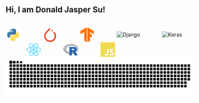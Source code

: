 ## Hi, I am Donald Jasper Su! 
<div style="display: inline_block"><br>
  <img height="40" align="center" alt="Python" src="https://raw.githubusercontent.com/devicons/devicon/master/icons/python/python-original.svg">
  &nbsp;&nbsp;&nbsp;&nbsp;&nbsp;&nbsp;&nbsp;&nbsp;&nbsp;&nbsp;&nbsp;&nbsp;&nbsp;
  <img height="40" align="center" alt="PyTorch" src="https://raw.githubusercontent.com/devicons/devicon/master/icons/pytorch/pytorch-original.svg">
  &nbsp;&nbsp;&nbsp;&nbsp;&nbsp;&nbsp;&nbsp;&nbsp;&nbsp;&nbsp;&nbsp;&nbsp;&nbsp;
  <img height="40" align="center" alt="TensorFlow" src="https://raw.githubusercontent.com/devicons/devicon/master/icons/tensorflow/tensorflow-original.svg">
  &nbsp;&nbsp;&nbsp;&nbsp;&nbsp;&nbsp;&nbsp;&nbsp;&nbsp;&nbsp;&nbsp;&nbsp;&nbsp;
  <img height="40" align="center" alt="Django" src="https://cdn.jsdelivr.net/gh/devicons/devicon/icons/java/java-original-wordmark.svg">
  &nbsp;&nbsp;&nbsp;&nbsp;&nbsp;&nbsp;&nbsp;&nbsp;&nbsp;&nbsp;&nbsp;&nbsp;&nbsp;
  <img height="40" align="center" alt="Keras" src="https://cdn.jsdelivr.net/gh/devicons/devicon/icons/mysql/mysql-original-wordmark.svg">
  &nbsp;&nbsp;&nbsp;&nbsp;&nbsp;&nbsp;&nbsp;&nbsp;&nbsp;&nbsp;&nbsp;&nbsp;&nbsp;
  <img height="40" align="center" alt="React" src="https://raw.githubusercontent.com/devicons/devicon/master/icons/react/react-original.svg">
  &nbsp;&nbsp;&nbsp;&nbsp;&nbsp;&nbsp;&nbsp;&nbsp;&nbsp;&nbsp;&nbsp;&nbsp;&nbsp;
  <img height="40" align="center" alt="R" src="https://raw.githubusercontent.com/devicons/devicon/master/icons/r/r-original.svg">
  &nbsp;&nbsp;&nbsp;&nbsp;&nbsp;&nbsp;&nbsp;&nbsp;&nbsp;&nbsp;&nbsp;&nbsp;&nbsp;
  <img height="40" align="center" alt="JavaScript" src="https://raw.githubusercontent.com/devicons/devicon/master/icons/javascript/javascript-plain.svg">
 


  


 
   <img alt="github contribution grid snake animation" src="https://raw.githubusercontent.com/platane/platane/output/github-contribution-grid-snake.svg">
 
</div>
